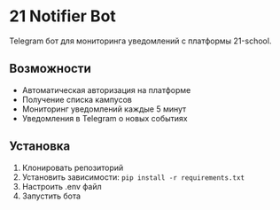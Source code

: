 # 21 Notifier Bot

Telegram бот для мониторинга уведомлений с платформы 21-school.

## Возможности
- Автоматическая авторизация на платформе
- Получение списка кампусов
- Мониторинг уведомлений каждые 5 минут
- Уведомления в Telegram о новых событиях

## Установка
1. Клонировать репозиторий
2. Установить зависимости: `pip install -r requirements.txt`
3. Настроить .env файл
4. Запустить бота
